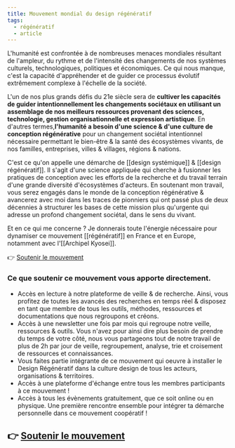 ```yaml
---
title: Mouvement mondial du design régénératif
tags:
  - régénératif
  - article
---
```


L'humanité est confrontée à de nombreuses menaces mondiales résultant de l'ampleur, du rythme et de l'intensité des changements de nos systèmes culturels, technologiques, politiques et économiques. Ce qui nous manque, c'est la capacité d'appréhender et de guider ce processus évolutif extrêmement complexe à l'échelle de la société.

L'un de nos plus grands défis du 21e siècle sera de **cultiver les capacités de guider intentionnellement les changements sociétaux en utilisant un assemblage de nos meilleurs ressources provenant des sciences, technologie, gestion organisationnelle et expression artistique**. En d'autres termes,**l'humanité a besoin d'une science & d'une culture de conception régénérative** pour un changement sociétal intentionnel nécessaire permettant le bien-être & la santé des écosystèmes vivants, de nos familles, entreprises, villes & villages, régions & nations.

C'est ce qu'on appelle une démarche de [[design systémique]] & [[design régénératif]]. Il s'agit d'une science appliquée qui cherche à fusionner les pratiques de conception avec les efforts de la recherche et du travail terrain d'une grande diversité d'écosystèmes d'acteurs. En soutenant mon travail, vous serez engagés dans le monde de la conception régénérative & avancerez avec moi dans les traces de pionniers qui ont passé plus de deux décennies à structurer les bases de cette mission plus qu'urgente qui adresse un profond changement sociétal, dans le sens du vivant.

Et en ce qui me concerne ? Je donnerais toute l'énergie nécessaire pour dynamiser ce mouvement [[régénératif]] en France et en Europe, notamment avec l'[[Archipel Kyosei]].

 👉 [Soutenir le mouvement](https://www.buymeacoffee.com/liut)
 
### Ce que soutenir ce mouvement vous apporte directement.
- Accès en lecture à notre plateforme de veille & de recherche. Ainsi, vous profitez de toutes les avancés des recherches en temps réel & disposez en tant que membre de tous les outils, méthodes, ressources et documentations que nous regroupons et créons.
- Accès à une newsletter une fois par mois qui regroupe notre veille, ressources & outils. Vous n'avez pour ainsi dire plus besoin de prendre du temps de votre côté, nous vous partageons tout de notre travail de plus de 2h par jour de veille, regroupement, analyse, trie et croisement de ressources et connaissances.
- Vous faites partie intégrante de ce mouvement qui oeuvre à installer le Design Régénératif dans la culture design de tous les acteurs, organisations & territoires.
- Accès à une plateforme d'échange entre tous les membres participants à ce mouvement !
- Accès à tous les évènements gratuitement, que ce soit online ou en physique.
Une première rencontre ensemble pour intégrer ta démarche personnelle dans ce mouvement coopératif !

## 👉 [Soutenir le mouvement](https://www.buymeacoffee.com/liut)
